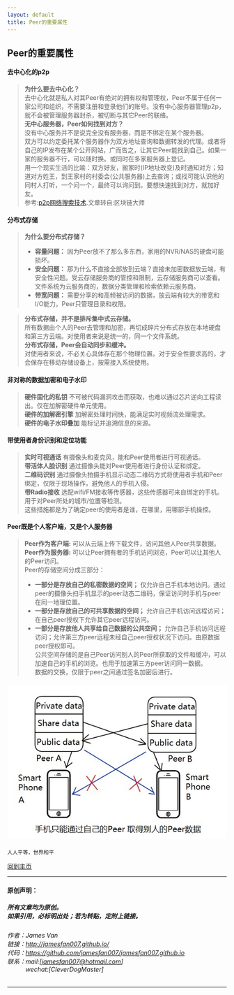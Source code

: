 ```yaml
---
layout: default
title: Peer的重要属性
---
```


## Peer的重要属性

#### 去中心化的p2p

>  **为什么要去中心化？**  
>  去中心化就是私人对其Peer有绝对的拥有权和管理权，Peer不属于任何一家公司和组织，不需要注册和登录他们的账号。没有中心服务器管理p2p，就不会被管理服务器封杀，被切断与其它Peer的联络。  
>  **无中心服务器，Peer如何找到对方？**  
>  没有中心服务并不是说完全没有服务器，而是不绑定在某个服务器。<br/> 双方可以约定委托某个服务器作为双方地址查询和数据转发的代理。或者将自己的IP发布在某个公开网站，广而告之，让其它Peer能找到自己。如果一家的服务器不行，可以随时换。或同时在多家服务器上登记。  
> 用一个现实生活的比喻：双方好友，搬家时(IP地址改变)及时通知对方；知道对方姓王，到王家村的村委会(公共服务器)上去查询；或找可能认识他的同村人打听，一个问一个，最终可以询问到。要想快速找到对方，就加好友。  
> 参考:[p2p网络搜索技术](./20190219_search.html).文章转自:区块链大师

#### 分布式存储
> **为什么要分布式存储？**  
> * **容量问题：** 因为Peer放不了那么多东西，家用的NVR/NAS的硬盘可能损坏。  
> * **安全问题：** 那为什么不直接全部放到云端？直接未加密数据放云端，有安全性问题。受云存储服务商的管控和限制，云存储服务商可以查看。文件系统为云服务商的，数据分类管理和检索依赖云服务商。  
> * **带宽问题：** 需要分享的和高频被访问的数据，放云端有较大的带宽和I/O能力。Peer只管理目录和权限。  

> **分布式存储，并不是排斥集中式云存储。**  
> 所有数据由个人的Peer去管理和加密，再切成碎片分布式存放在本地硬盘和第三方云端。对使用者来说是统一的，同一个文件系统。  
> **分布式存储，Peer会自动同步和缓冲。**  
> 对使用者来说，不必关心具体存在那个物理位置。对于安全性要求高的，才会保存在移动存储设备上，按需接入系统使用。  

#### 非对称的数据加密和电子水印
> **硬件固化的私钥**  不可被代码漏洞攻击而获取，也难以通过芯片逆向工程读出。仅在加解密硬件单元使用。   
> **硬件的加解密引擎**  加解密处理时间快，能满足实时视频流处理需求。  
> **硬件的电子水印叠加** 能标记并追溯信息的来源。

#### 带使用者身份识别和定位功能
> **实时可视通话**  有摄像头和麦克风，能和Peer使用者进行可视通话。  
> **带活体人脸识别**  通过摄像头能对Peer使用者进行身份认证和绑定。  
> **二维码识别** 通过摄像头拍摄手机显示动态二维码方式将使用者手机和Peer绑定，仅限于现场操作，避免他人的手机入侵。  
> **带Radio接收**  选配wifi/FM接收等传感器，这些传感器可来自绑定的手机。用于对Peer所处的城市/位置等检测。  
这些措施都是为了确定peer的使用者是谁，在哪里，用哪部手机操控。  

#### Peer既是个人客户端，又是个人服务器
> **Peer作为客户端:** 可以从云端上传下载文件，访问其他人Peer共享数据。  
> **Peer作为服务器:** 可以让Peer拥有者的手机访问浏览，Peer可以让其他人的Peer访问。   
>  Peer的存储空间分成三部分：  
> * **一部分是存放自己的私密数据的空间；** 仅允许自己手机本地访问。通过peer的摄像头扫手机显示的peer动态二维码，保证访问时手机与peer在同一地理位置。  
> * **一部分是存放自己的可共享数据的空间；** 允许自己手机访问远程访问；在自己peer授权下允许其它peer远程访问。  
> * **一部分是存放他人共享给自己数据的公共空间；** 允许自己手机访问远程访问；允许第三方peer远程未经自己peer授权状况下访问。由原数据peer授权即可。  
> 公共空间存储的是自己Peer访问别人的Peer所获取的文件和缓冲，可以加速自己的手机的浏览。也用于加速第三方peer访问同一数据。  
> 数据的交换，仅限于peer之间通过签名加密后进行。  

#### ![share](./img/share.jpg)

```
人人平等，世界和平
```

[回到主页](http://jamesfan007.github.io/)

---

#### 原创声明：

##### 所有文章均为原创。 <br/> 如果引用，必标明出处；若为转贴，定附上链接。

###### 作者：James Van <br/> 链接：http://jamesfan007.github.io/ <br/> 代码：https://github.com/jamesfan007/jamesfan007.github.io <br/> 联系：mail:[jamesfan007@hotmail.com]  <br/> &emsp;&emsp;&emsp;wechat:[CleverDogMaster]

---

